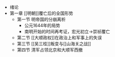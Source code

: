 - 绪论
- 第一章 [[明朝]]覆亡后的全国形势
	- 第一节 明帝国的分崩离析
		- 公元1644年的局势
		- 南明开始的时间再考证，宏光初立$\to$崇祯覆亡
	- 第二节 [[大顺政权]]在政治上和军事上的失误
	- 第三节 [[吴三桂]]叛变与[[山海关之战]]
	- 第四节 清军占领北京和大顺军西撤